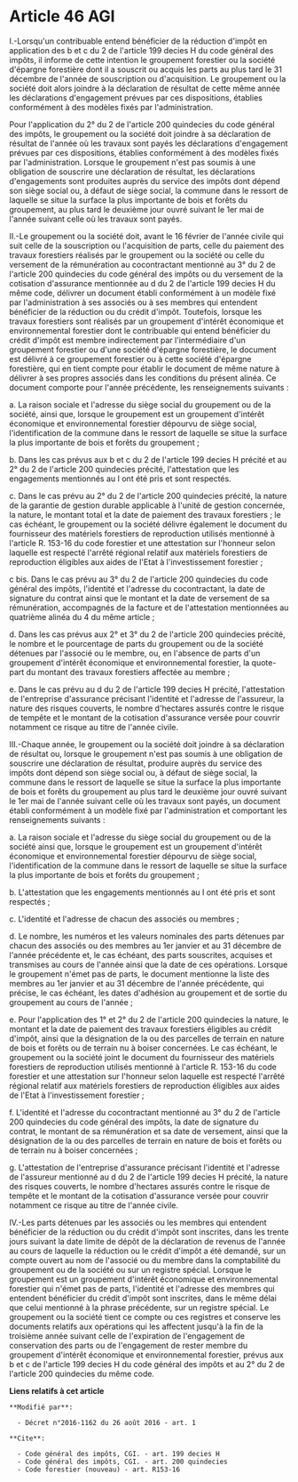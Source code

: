 # Article 46 AGI

I.-Lorsqu'un contribuable entend bénéficier de la réduction d'impôt en application des b et c du 2 de l'article 199 decies H
du code général des impôts, il informe de cette intention le groupement forestier ou la société d'épargne forestière dont il
a souscrit ou acquis les parts au plus tard le 31 décembre de l'année de souscription ou d'acquisition. Le groupement ou la
société doit alors joindre à la déclaration de résultat de cette même année les déclarations d'engagement prévues par ces
dispositions, établies conformément à des modèles fixés par l'administration. 

Pour l'application du 2° du 2 de l'article 200 quindecies du code général des impôts, le groupement ou la société doit
joindre à sa déclaration de résultat de l'année où les travaux sont payés les déclarations d'engagement prévues par ces
dispositions, établies conformément à des modèles fixés par l'administration. Lorsque le groupement n'est pas soumis à une
obligation de souscrire une déclaration de résultat, les déclarations d'engagements sont produites auprès du service des
impôts dont dépend son siège social ou, à défaut de siège social, la commune dans le ressort de laquelle se situe la surface
la plus importante de bois et forêts du groupement, au plus tard le deuxième jour ouvré suivant le 1er mai de l'année suivant
celle où les travaux sont payés. 

II.-Le groupement ou la société doit, avant le 16 février de l'année civile qui suit celle de la souscription ou
l'acquisition de parts, celle du paiement des travaux forestiers réalisés par le groupement ou la société ou celle du
versement de la rémunération au cocontractant mentionné au 3° du 2 de l'article 200 quindecies du code général des impôts ou
du versement de la cotisation d'assurance mentionnée au d du 2 de l'article 199 decies H du même code, délivrer un document
établi conformément à un modèle fixé par l'administration à ses associés ou à ses membres qui entendent bénéficier de la
réduction ou du crédit d'impôt. Toutefois, lorsque les travaux forestiers sont réalisés par un groupement d'intérêt
économique et environnemental forestier dont le contribuable qui entend bénéficier du crédit d'impôt est membre indirectement
par l'intermédiaire d'un groupement forestier ou d'une société d'épargne forestière, le document est délivré à ce groupement
forestier ou à cette société d'épargne forestière, qui en tient compte pour établir le document de même nature à délivrer à
ses propres associés dans les conditions du présent alinéa. Ce document comporte pour l'année précédente, les renseignements
suivants : 

a. La raison sociale et l'adresse du siège social du groupement ou de la société, ainsi que, lorsque le groupement est un
groupement d'intérêt économique et environnemental forestier dépourvu de siège social, l'identification de la commune dans le
ressort de laquelle se situe la surface la plus importante de bois et forêts du groupement ; 

b. Dans les cas prévus aux b et c du 2 de l'article 199 decies H précité et au 2° du 2 de l'article 200 quindecies précité,
l'attestation que les engagements mentionnés au I ont été pris et sont respectés. 

c. Dans le cas prévu au 2° du 2 de l'article 200 quindecies précité, la nature de la garantie de gestion durable applicable à
l'unité de gestion concernée, la nature, le montant total et la date de paiement des travaux forestiers ; le cas échéant, le
groupement ou la société délivre également le document du fournisseur des matériels forestiers de reproduction utilisés
mentionné à l'article R. 153-16 du code forestier et une attestation sur l'honneur selon laquelle est respecté l'arrêté
régional relatif aux matériels forestiers de reproduction éligibles aux aides de l'Etat à l'investissement forestier ; 

c bis. Dans le cas prévu au 3° du 2 de l'article 200 quindecies du code général des impôts, l'identité et l'adresse du
cocontractant, la date de signature du contrat ainsi que le montant et la date de versement de sa rémunération, accompagnés
de la facture et de l'attestation mentionnées au quatrième alinéa du 4 du même article ; 

d. Dans les cas prévus aux 2° et 3° du 2 de l'article 200 quindecies précité, le nombre et le pourcentage de parts du
groupement ou de la société détenues par l'associé ou le membre, ou, en l'absence de parts d'un groupement d'intérêt
économique et environnemental forestier, la quote-part du montant des travaux forestiers affectée au membre ; 

e. Dans le cas prévu au d du 2 de l'article 199 decies H précité, l'attestation de l'entreprise d'assurance précisant
l'identité et l'adresse de l'assureur, la nature des risques couverts, le nombre d'hectares assurés contre le risque de
tempête et le montant de la cotisation d'assurance versée pour couvrir notamment ce risque au titre de l'année civile. 

III.-Chaque année, le groupement ou la société doit joindre à sa déclaration de résultat ou, lorsque le groupement n'est pas
soumis à une obligation de souscrire une déclaration de résultat, produire auprès du service des impôts dont dépend son siège
social ou, à défaut de siège social, la commune dans le ressort de laquelle se situe la surface la plus importante de bois et
forêts du groupement au plus tard le deuxième jour ouvré suivant le 1er mai de l'année suivant celle où les travaux sont
payés, un document établi conformément à un modèle fixé par l'administration et comportant les renseignements suivants : 

a. La raison sociale et l'adresse du siège social du groupement ou de la société ainsi que, lorsque le groupement est un
groupement d'intérêt économique et environnemental forestier dépourvu de siège social, l'identification de la commune dans le
ressort de laquelle se situe la surface la plus importante de bois et forêts du groupement ; 

b. L'attestation que les engagements mentionnés au I ont été pris et sont respectés ; 

c. L'identité et l'adresse de chacun des associés ou membres ; 

d. Le nombre, les numéros et les valeurs nominales des parts détenues par chacun des associés ou des membres au 1er janvier
et au 31 décembre de l'année précédente et, le cas échéant, des parts souscrites, acquises et transmises au cours de l'année
ainsi que la date de ces opérations. Lorsque le groupement n'émet pas de parts, le document mentionne la liste des membres au
1er janvier et au 31 décembre de l'année précédente, qui précise, le cas échéant, les dates d'adhésion au groupement et de
sortie du groupement au cours de l'année ; 

e. Pour l'application des 1° et 2° du 2 de l'article 200 quindecies la nature, le montant et la date de paiement des travaux
forestiers éligibles au crédit d'impôt, ainsi que la désignation de la ou des parcelles de terrain en nature de bois et
forêts ou de terrain nu à boiser concernées. Le cas échéant, le groupement ou la société joint le document du fournisseur des
matériels forestiers de reproduction utilisés mentionné à l'article R. 153-16 du code forestier et une attestation sur
l'honneur selon laquelle est respecté l'arrêté régional relatif aux matériels forestiers de reproduction éligibles aux aides
de l'Etat à l'investissement forestier ; 

f. L'identité et l'adresse du cocontractant mentionné au 3° du 2 de l'article 200 quindecies du code général des impôts, la
date de signature du contrat, le montant de sa rémunération et sa date de versement, ainsi que la désignation de la ou des
parcelles de terrain en nature de bois et forêts ou de terrain nu à boiser concernées ; 

g. L'attestation de l'entreprise d'assurance précisant l'identité et l'adresse de l'assureur mentionné au d du 2 de l'article
199 decies H précité, la nature des risques couverts, le nombre d'hectares assurés contre le risque de tempête et le montant
de la cotisation d'assurance versée pour couvrir notamment ce risque au titre de l'année civile. 

IV.-Les parts détenues par les associés ou les membres qui entendent bénéficier de la réduction ou du crédit d'impôt sont
inscrites, dans les trente jours suivant la date limite de dépôt de la déclaration de revenus de l'année au cours de laquelle
la réduction ou le crédit d'impôt a été demandé, sur un compte ouvert au nom de l'associé ou du membre dans la comptabilité
du groupement ou de la société ou sur un registre spécial. Lorsque le groupement est un groupement d'intérêt économique et
environnemental forestier qui n'émet pas de parts, l'identité et l'adresse des membres qui entendent bénéficier du crédit
d'impôt sont inscrites, dans le même délai que celui mentionné à la phrase précédente, sur un registre spécial. Le groupement
ou la société tient ce compte ou ces registres et conserve les documents relatifs aux opérations qui les affectent jusqu'à la
fin de la troisième année suivant celle de l'expiration de l'engagement de conservation des parts ou de l'engagement de
rester membre du groupement d'intérêt économique et environnemental forestier, prévus aux b et c de l'article 199 decies H du
code général des impôts et au 2° du 2 de l'article 200 quindecies du même code.

**Liens relatifs à cet article**

	**Modifié par**:

	  - Décret n°2016-1162 du 26 août 2016 - art. 1

	**Cite**:

	  - Code général des impôts, CGI. - art. 199 decies H
	  - Code général des impôts, CGI. - art. 200 quindecies
	  - Code forestier (nouveau) - art. R153-16
